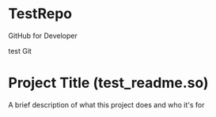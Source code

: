 # TestRepo
GitHub for Developer

test Git

# Project Title (test_readme.so)

A brief description of what this project does and who it's for